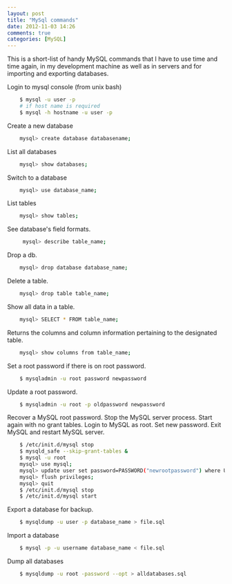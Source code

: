 ```yaml
---
layout: post
title: "MySql commands"
date: 2012-11-03 14:26
comments: true
categories: [MySQL]
---
```

This is a short-list of handy MySQL commands that I have to use time and time again, in my development machine as well as in servers and for importing and exporting databases.

Login to mysql console (from unix bash)
```bash
	$ mysql -u user -p
	# if host name is required
	$ mysql -h hostname -u user -p

```

Create a new database
``` bash
	mysql> create database databasename;
```

List all databases
``` bash
	mysql> show databases;
```

<!--more-->

Switch to a database
``` bash
	mysql> use database_name;
```

List tables
``` bash
	mysql> show tables;
```

See database's field formats.
``` bash
	 mysql> describe table_name;
```

Drop a db.
``` bash
	mysql> drop database database_name;
```

Delete a table.
``` bash
	mysql> drop table table_name;
```

Show all data in a table.
``` bash
	mysql> SELECT * FROM table_name;
```

Returns the columns and column information pertaining to the designated table.
``` bash
	mysql> show columns from table_name;
```

Set a root password if there is on root password.
``` bash
	$ mysqladmin -u root password newpassword
```

Update a root password.
``` bash
	$ mysqladmin -u root -p oldpassword newpassword
```

Recover a MySQL root password. 
Stop the MySQL server process. Start again with no grant tables. Login to MySQL as root. Set new password. Exit MySQL and restart MySQL server.
``` bash
	$ /etc/init.d/mysql stop
	$ mysqld_safe --skip-grant-tables &
	$ mysql -u root
	mysql> use mysql;
	mysql> update user set password=PASSWORD("newrootpassword") where User='root';
	mysql> flush privileges;
	mysql> quit
	$ /etc/init.d/mysql stop
	$ /etc/init.d/mysql start
```
Export a database for backup.
``` bash
	$ mysqldump -u user -p database_name > file.sql
```

Import a database
``` bash
	$ mysql -p -u username database_name < file.sql 
```
Dump all databases
``` bash
	$ mysqldump -u root -password --opt > alldatabases.sql
```

